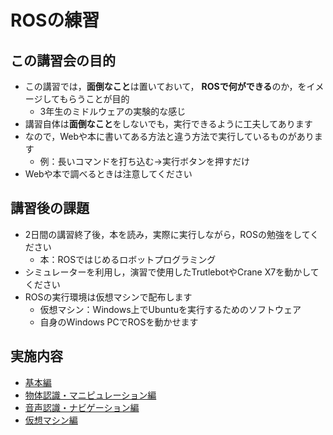 # ROSの練習

## この講習会の目的

- この講習では，**面倒なこと**は置いておいて， **ROSで何ができる**のか，をイメージしてもらうことが目的
  - 3年生のミドルウェアの実験的な感じ
- 講習自体は**面倒なこと**をしないでも，実行できるように工夫してあります
- なので，Webや本に書いてある方法と違う方法で実行しているものがあります
  - 例：長いコマンドを打ち込む→実行ボタンを押すだけ
- Webや本で調べるときは注意してください

## 講習後の課題

- 2日間の講習終了後，本を読み，実際に実行しながら，ROSの勉強をしてください
  - 本：ROSではじめるロボットプログラミング
- シミュレーターを利用し，演習で使用したTrutlebotやCrane X7を動かしてください
- ROSの実行環境は仮想マシンで配布します
  - 仮想マシン：Windows上でUbuntuを実行するためのソフトウェア
  - 自身のWindows PCでROSを動かせます

## 実施内容

- [基本編](fundamental.md)
- [物体認識・マニピュレーション編](manipulation.md)
- [音声認識・ナビゲーション編](navigation.md)
- [仮想マシン編](vitualmachine.md)